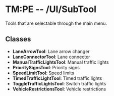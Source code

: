 # TM:PE -- /UI/SubTool
Tools that are selectable through the main menu. 
## Classes
- **LaneArrowTool**: Lane arrow changer
- **LaneConnectorTool**: Lane connector
- **ManualTrafficLightsTool**: Manual traffic lights
- **PrioritySignsTool**: Priority signs
- **SpeedLimitTool**: Speed limits
- **TimedTrafficLightTool**: Timed traffic lights
- **ToggleTrafficLightsTool**: Switch traffic lights
- **VehicleRestrictionsTool**: Vehicle restrictions